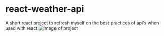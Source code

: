# react-weather-api
A short react project to refresh myself on the best practices of api's when used with react
![Image of project](https://raw.githubusercontent.com/juliajohnson18/react-weather-api/master/src/components/images/react-weather-api.png)
